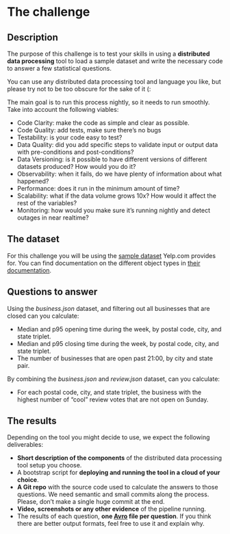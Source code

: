 # The challenge

## Description

The purpose of this challenge is to test your skills in using a **distributed data processing** tool to load a sample dataset and write the necessary code to answer a few statistical questions.

You can use any distributed data processing tool and language you like, but please try not to be too obscure for the sake of it (:

The main goal is to run this process nightly, so it needs to run smoothly. Take into account the following viables:
- Code Clarity: make the code as simple and clear as possible.
- Code Quality: add tests, make sure there’s no bugs
- Testability: is your code easy to test?
- Data Quality: did you add specific steps to validate input or output data with pre-conditions and post-conditions?
- Data Versioning: is it possible to have different versions of different datasets produced? How would you do it?
- Observability: when it fails, do we have plenty of information about what happened?
- Performance: does it run in the minimum amount of time?
- Scalability: what if the data volume grows 10x? How would it affect the rest of the variables?
- Monitoring: how would you make sure it’s running nightly and detect outages in near realtime?

## The dataset

For this challenge you will be using the [sample dataset](https://www.yelp.com/dataset/) Yelp.com provides for. You can find documentation on the different object types in [their documentation](https://www.yelp.com/dataset/documentation/main).

## Questions to answer

Using the *business.json* dataset, and filtering out all businesses that are closed can you calculate:

- Median and p95 opening time during the week, by postal code, city, and state triplet.
- Median and p95 closing time during the week, by postal code, city, and state triplet.
- The number of businesses that are open past 21:00, by city and state pair.

By combining the *business.json* and *review.json* dataset, can you calculate:

- For each postal code, city, and state triplet, the business with the highest number of “cool” review votes that are not open on Sunday.

## The results

Depending on the tool you might decide to use, we expect the following deliverables:

- **Short description of the components** of the distributed data processing tool setup you choose.
- A bootstrap script for **deploying and running the tool in a cloud of your choice**.
- **A Git repo** with the source code used to calculate the answers to those questions. We need semantic and small commits along the process. Please, don’t make a single huge commit at the end.
- **Video, screenshots or any other evidence** of the pipeline running.
- The results of each question, **one [Avro](https://avro.apache.org/docs/current/) file per question**. If you think there are better output formats, feel free to use it and explain why.
